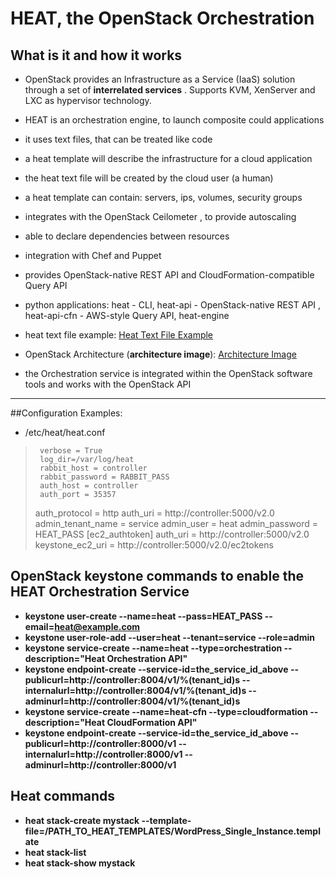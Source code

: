 # HEAT, the OpenStack Orchestration 

## What is it and how it works

 * OpenStack provides an Infrastructure as a Service (IaaS) solution through a set of **interrelated services** . Supports KVM, XenServer and LXC as hypervisor technology.


 * HEAT is an orchestration engine, to launch composite could applications
 * it uses text files, that can be treated like code
 * a heat template will describe the infrastructure for a cloud application
 * the heat text file will be created by the cloud user (a human)
 * a heat template can contain: servers, ips, volumes, security groups
 * integrates with the OpenStack Ceilometer , to provide autoscaling
 * able to declare dependencies between resources 
 * integration with Chef and Puppet
 * provides OpenStack-native REST API and CloudFormation-compatible Query API
 * python applications: heat - CLI, heat-api - OpenStack-native REST API , heat-api-cfn - AWS-style Query API, heat-engine

 * heat text file example: [Heat Text File Example](https://github.com/openstack/heat-templates/commit/934233a0a69f7144e8d894ef36ef4569996778ad)

 * OpenStack Architecture (**architecture image**): [Architecture Image](http://docs.openstack.org/havana/install-guide/install/apt/content/ch_overview.html#conceptual-architecture)
 
 * the Orchestration service is integrated within the OpenStack software tools and works with the OpenStack API

***

##Configuration Examples:

 * /etc/heat/heat.conf
 >      verbose = True
 >      log_dir=/var/log/heat
 >      rabbit_host = controller
 >      rabbit_password = RABBIT_PASS
 >      auth_host = controller
 >      auth_port = 35357
 >	auth_protocol = http
 >	auth_uri = http://controller:5000/v2.0
 >	admin_tenant_name = service
 > 	admin_user = heat
 >	admin_password = HEAT_PASS
 >	[ec2_authtoken]
 >	auth_uri = http://controller:5000/v2.0
 >	keystone_ec2_uri = http://controller:5000/v2.0/ec2tokens

## OpenStack keystone commands to enable the HEAT Orchestration Service


 * **keystone user-create --name=heat --pass=HEAT_PASS --email=heat@example.com**
 * **keystone user-role-add --user=heat --tenant=service --role=admin**
 * **keystone service-create --name=heat --type=orchestration --description="Heat Orchestration API"**
 * **keystone endpoint-create --service-id=the_service_id_above --publicurl=http://controller:8004/v1/%\(tenant_id\)s --internalurl=http://controller:8004/v1/%\(tenant_id\)s --adminurl=http://controller:8004/v1/%\(tenant_id\)s**
 * **keystone service-create --name=heat-cfn --type=cloudformation --description="Heat CloudFormation API"**
 * **keystone endpoint-create --service-id=the_service_id_above --publicurl=http://controller:8000/v1 --internalurl=http://controller:8000/v1 --adminurl=http://controller:8000/v1**


## Heat commands

 * **heat stack-create mystack --template-file=/PATH_TO_HEAT_TEMPLATES/WordPress_Single_Instance.template**
 * **heat stack-list**
 * **heat stack-show mystack**


